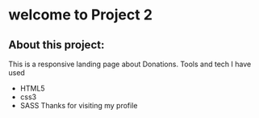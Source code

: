# welcome to Project 2
## About this project:
This is a responsive landing page about Donations. Tools and tech I have used
- HTML5
- css3
- SASS
Thanks for visiting my profile
